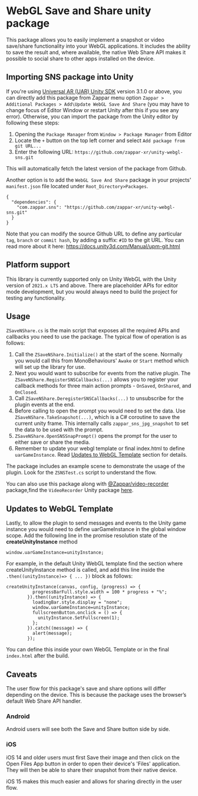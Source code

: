# WebGL Save and Share unity package

This package allows you to easily implement a snapshot or video save/share functionality into your WebGL applications. It includes the ability to save the result and, where available, the native Web Share API makes it possible to social share to other apps installed on the device.​

## Importing SNS package into Unity

If you're using [Universal AR (UAR) Unity SDK](https://github.com/zappar-xr/universal-ar-unity) version 3.1.0 or above, you can directly add this package from Zappar menu option `Zappar > Additional Packages > Add\Update WebGL Save And Share` (you may have to change focus of Editor Window or restart Unity after this if you see any error). Otherwise, you can import the package from the Unity editor by following these steps:
1. Opening the `Package Manager` from `Window > Package Manager` from Editor
2. Locate the `+` button on the top left corner and select `Add package from git URL...`
3. Enter the following URL: `https://github.com/zappar-xr/unity-webgl-sns.git`

This will automatically fetch the latest version of the package from Github.

Another option is to add the `WebGL Save And Share` package in your projects' `manifest.json` file located under `Root_Directory>Packages`.

```
{
  "dependencies": {
    "com.zappar.sns": "https://github.com/zappar-xr/unity-webgl-sns.git"
  }
}
```

Note that you can modify the source Github URL to define any particular `tag`, `branch` or `commit hash`, by adding a suffix: `#ID` to the git URL. You can read more about it here: https://docs.unity3d.com/Manual/upm-git.html

## Platform support

This library is currently supported only on Unity WebGL with the Unity version of `2021.x LTS` and above. There are placeholder APIs for editor mode development, but you would always need to build the project for testing any functionality.


## Usage

`ZSaveNShare.cs` is the main script that exposes all the required APIs and callbacks you need to use the package. The typical flow of operation is as follows:
1. Call the `ZSaveNShare.Initialize()` at the start of the scene. Normally you would call this from MonoBehaviours' `Awake` or `Start` method which will set up the library for use.
2. Next you would want to subscribe for events from the native plugin. The `ZSaveNShare.RegisterSNSCallbacks(...)` allows you to register your callback methods for three main action prompts - `OnSaved`, `OnShared`, and `OnClosed`.
3. Call `ZSaveNShare.DeregisterSNSCallbacks(...)` to unsubscribe for the plugin events at the end.
4. Before calling to open the prompt you would need to set the data. Use `ZSaveNShare.TakeSnapshot(...)`, which is a C# coroutine to save the current unity frame. This internally calls `zappar_sns_jpg_snapshot` to set the data to be used with the prompt.
5. `ZSaveNShare.OpenSNSSnapPrompt()` opens the prompt for the user to either save or share the media.
6. Remember to update your webgl template or final index.html to define `uarGameInstance`. Read [Updates to WebGL Template](#updates-to-webgl-template) section for details.

The package includes an example scene to demonstrate the usage of the plugin. Look for the `ZSNSTest.cs` script to understand the flow.

You can also use this package along with [@Zappar/video-recorder](https://www.npmjs.com/package/@zappar/video-recorder) package,find the `VideoRecorder` Unity package [here](https://github.com/zappar-xr/unity-webgl-video-recorder/blob/main/README.md).


## Updates to WebGL Template

Lastly, to allow the plugin to send messages and events to the Unity game instance you would need to define uarGameInstance in the global window scope. Add the following line in the promise resolution state of the **createUnityInstance** method

`window.uarGameInstance=unityInstance;`

For example, in the default Unity WebGL template find the section where createUnityInstance method is called, and add this line inside the `.then((unityInstance)=> { ... })` block as follows:

```
createUnityInstance(canvas, config, (progress) => {
          progressBarFull.style.width = 100 * progress + "%";
        }).then((unityInstance) => {
          loadingBar.style.display = "none";
          window.uarGameInstance=unityInstance;
          fullscreenButton.onclick = () => {
            unityInstance.SetFullscreen(1);
          };
        }).catch((message) => {
          alert(message);
        });
```

You can define this inside your own WebGL Template or in the final `index.html` after the build.

## Caveats

The user flow for this package's save and share options will differ depending on the device. This is because the package uses the browser’s default Web Share API handler.

### Android

Android users will see both the Save and Share button side by side.

### iOS

iOS 14 and older users must first Save their image and then click on the Open Files App button in order to open their device's 'Files' application. They will then be able to share their snapshot from their native device.

iOS 15 makes this much easier and allows for sharing directly in the user flow.